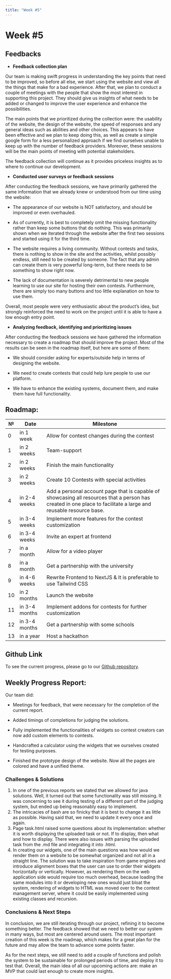 ```yaml
---
title: "Week #5"
---
```


# **Week #5**

## **Feedbacks**

- **Feedback collection plan**

Our team is making swift progress in understanding the key points that need to be improved, so before all else, we start using the website and view all the things that make for a bad experience. After that, we plan to conduct a couple of meetings with the people that show the most interest in supporting this project. They should give us insights of what needs to be added or changed to improve the user experience and enhance the possibilities.

The main points that we prioritized during the collection were: the usability of the website, the design of the website, the speed of responses and any general ideas such as abilities and other choices. This appears to have been effective and we plan to keep doing this, as well as create a simple google form for a less personalized approach if we find ourselves unable to keep up with the number of feedback providers. Moreover, these sessions will be the main points of meeting with potential stakeholders. 

The feedback collection will continue as it provides priceless insights as to where to continue our development.

- **Conducted user surveys or feedback sessions**

After conducting the feedback sessions, we have primarily gathered the same information that we already knew or understood from our time using the website:

- The appearance of our website is NOT satisfactory, and should be improved or even overhauled.

- As of currently, it is best to completely omit the missing functionality rather than keep some buttons that do nothing. This was primarily shown when we iterated through the website after the first two sessions and started using it for the third time.

- The website requires a living community. Without contests and tasks, there is nothing to show in the site and the activities, whilst possibly endless, still need to be created by someone. The fact that any admin can create them is very powerful long-term, but there needs to be something to show right now.

- The lack of documentation is severely detrimental to new people learning to use our site for hosting their own contests. Furthermore, there are simply too many buttons and too little explanation on how to use them.

Overall, most people were very enthusiastic about the product’s idea, but strongly reinforced the need to work on the project until it is able to have a low enough entry point. 

- **Analyzing feedback, identifying and prioritizing issues**

After conducting the feedback sessions we have gathered the information necessary to create a roadmap that should improve the project. Most of the results can be seen in the roadmap itself, but here are some of them:

- We should consider asking for experts/outside help in terms of designing the website.

- We need to create contests that could help lure people to use our platform.

- We have to enhance the existing systems, document them, and make them have full functionality.


## **Roadmap**:

| №  | Date          | Milestone                                                                                                                                                        |
|----|---------------|------------------------------------------------------------------------------------------------------------------------------------------------------------------|
| 0  | in 1 week     | Allow for contest changes during the contest                                                                                                                     |
| 1  | in 2 weeks    | Team-support                                                                                                                                                     |
| 2  | in 2 weeks    | Finish the main functionality                                                                                                                                    |
| 3  | in 2 weeks    | Create 10 Contests with special activities                                                                                                                       |
| 4  | in 2-4 weeks  | Add a personal account page that is capable of showcasing all resources that a person has created in one place to facilitate a large and reusable resource base. |
| 5  | in 3-4 weeks  | Implement more features for the contest customization                                                                                                            |
| 6  | in 3-4 weeks  | Invite an expert at frontend                                                                                                                                     |
| 7  | in a month    | Allow for a video player                                                                                                                                         |
| 8  | in a month    | Get a partnership with the university                                                                                                                            |
| 9  | in 4-6 weeks  | Rewrite Frontend to NextJS & It is preferable to use Tailwind CSS                                                                                                |
| 10 | in 2 months   | Launch the website                                                                                                                                               |
| 11 | in 3-4 months | Implement addons for contests for further customization                                                                                                          |
| 12 | in 3-4 months | Get a partnership with some schools                                                                                                                              |
| 13 | in a year     | Host a hackathon                                                                                                                                                 |

## **Github Link**

To see the current progress, please go to our [Github repository](https://github.com/IU-Capstone-Project-2024/code-battle-advanced).

## **Weekly Progress Report**:

Our team did: 

- Meetings for feedback, that were necessary for the completion of the current report.

- Added timings of completions for judging the solutions.

- Fully implemented the functionalities of widgets so contest creators can now add custom elements to contests.

- Handcrafted a calculator using the widgets that we ourselves created for testing purposes.

- Finished the prototype design of the website. Now all the pages are colored and have a unified theme.

### **Challenges & Solutions**

1. In one of the previous reports we stated that we allowed for java solutions. Well, it turned out that some functionality was still missing. It was concerning to see it during testing of a different part of the judging system, but ended up being reasonably easy to implement.
2. The intricacies of bash are so finicky that it is best to change it as little as possible. Having said that, we need to update it every once and again.
3. Page task.html raised some questions about its implementation: whether it is worth displaying the uploaded task or not. If to display, then what and how to display. There were also issues with parsing the uploaded task from the .md file and integrating it into .html.
4. In creating our widgets, one of the main questions was how would we render them on a website to be somewhat organized and not all in a straight line. The solution was to take inspiration from game engines and introduce alignment boxes that the user can use to order their widgets horizontally or vertically. However, as rendering them on the web application side would require too much overhead, because loading the same modules into it or developing new ones would just bloat the system, rendering of widgets to HTML was moved over to the contest management server, where it could be easily implemented using existing classes and recursion.

### **Conclusions & Next Steps**

In conclusion, we are still iterating through our project, refining it to become something better. The feedback showed that we need to better our system in many ways, but most are centered around users. The most important creation of this week is the roadmap, which makes for a great plan for the future and may allow the team to advance some points faster.

As for the next steps, we still need to add a couple of functions and polish the system to be sustainable for prolonged periods of time, and deploy it to test that. Overall, the main idea of all our upcoming actions are: make an MVP that could last enough to create more insights.
